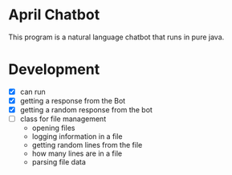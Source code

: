 # April Chatbot
This program is a natural language chatbot that runs in pure java.


# Development
- [x] can run
- [x] getting a response from the Bot
- [x] getting a random response from the bot
- [ ] class for file management
	- opening files
	- logging information in a file
	- getting random lines from the file
	- how many lines are in a file
	- parsing file data
